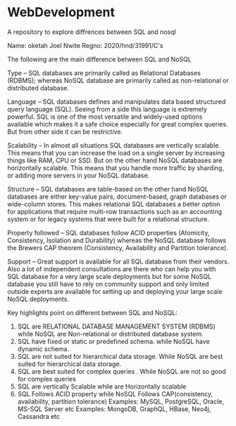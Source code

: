 # WebDevelopment
A repository to explore diffrences between SQL  and nosql

Name: oketah Joel Nwite
Regno: 2020/hnd/31991/C's

The following are the main difference between SQL and NoSQL

Type –
SQL databases are primarily called as Relational Databases (RDBMS); whereas NoSQL database are primarily called as non-relational or distributed database. 

 Language – 
SQL databases defines and manipulates data based structured query language (SQL). Seeing from a side this language is extremely powerful. SQL is one of the most versatile and widely-used options available which makes it a safe choice especially for great complex queries. But from other side it can be restrictive.

Scalability – 
In almost all situations SQL databases are vertically scalable. This means that you can increase the load on a single server by increasing things like RAM, CPU or SSD. But on the other hand NoSQL databases are horizontally scalable. This means that you handle more traffic by sharding, or adding more servers in your NoSQL database. 

Structure – 
SQL databases are table-based on the other hand NoSQL databases are either key-value pairs, document-based, graph databases or wide-column stores. This makes relational SQL databases a better option for applications that require multi-row transactions such as an accounting system or for legacy systems that were built for a relational structure. 

 Property followed – 
SQL databases follow ACID properties (Atomicity, Consistency, Isolation and Durability) whereas the NoSQL database follows the Brewers CAP theorem (Consistency, Availability and Partition tolerance). 

Support – 
Great support is available for all SQL database from their vendors. Also a lot of independent consultations are there who can help you with SQL database for a very large scale deployments but for some NoSQL database you still have to rely on community support and only limited outside experts are available for setting up and deploying your large scale NoSQL deployments.
 
 Key highlights point on different between SQL and NoSQL: 

1. SQL are RELATIONAL DATABASE MANAGEMENT SYSTEM (RDBMS) while NoSQL are Non-relational or distributed database system.
2. SQL  have fixed or static or predefined schema.	while NoSQL have dynamic schema.
3. SQL are not suited for hierarchical data storage. While NoSQL are best suited for hierarchical data storage.
4. SQL are best suited for complex queries	. While NoSQL are not so good for complex queries
5. SQL are vertically Scalable	while are Horizontally scalable
6. SQL Follows ACID property	while NoSQL Follows CAP(consistency, availability, partition tolerance)
Examples: MySQL, PostgreSQL, Oracle, MS-SQL Server etc	Examples: MongoDB, GraphQL, HBase, Neo4j, Cassandra etc
